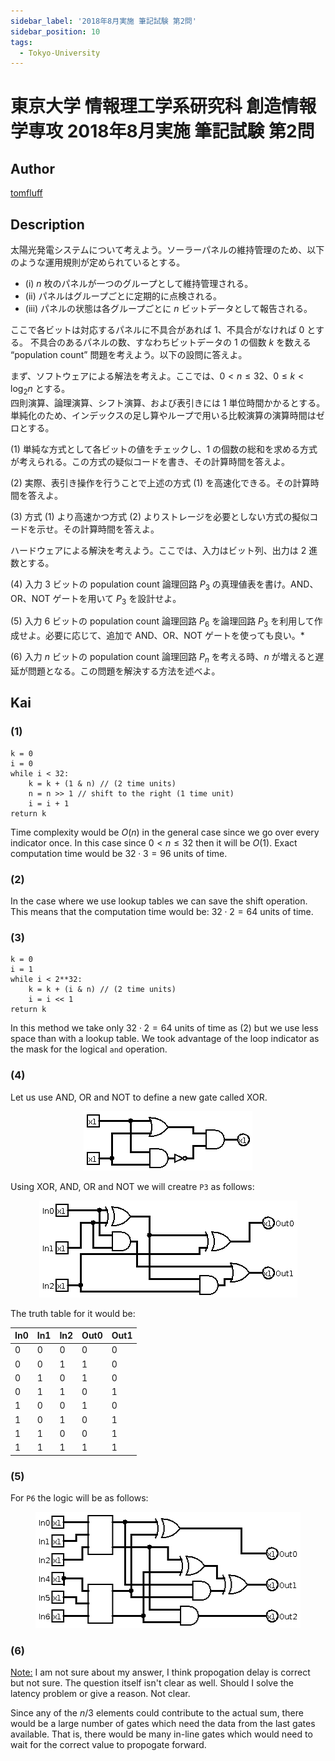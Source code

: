 ```yaml
---
sidebar_label: '2018年8月実施 筆記試験 第2問'
sidebar_position: 10
tags:
  - Tokyo-University
---
```

# 東京大学 情報理工学系研究科 創造情報学専攻 2018年8月実施 筆記試験 第2問

## **Author**
[tomfluff](https://github.com/tomfluff)

## **Description**
太陽光発電システムについて考えよう。ソーラーパネルの維持管理のため、以下のような運用規則が定められているとする。  

- (i) $n$ 枚のパネルが一つのグループとして維持管理される。  
- (ii) パネルはグループごとに定期的に点検される。  
- (iii) パネルの状態は各グループごとに $n$ ビットデータとして報告される。

ここで各ビットは対応するパネルに不具合があれば $1$、不具合がなければ $0$ とする。
不具合のあるパネルの数、すなわちビットデータの $1$ の個数 $k$ を数える “population count” 問題を考えよう。以下の設問に答えよ。  

まず、ソフトウェアによる解法を考えよ。ここでは、$0 < n \leq 32$、$0 \leq k < \log_2 n$ とする。  
四則演算、論理演算、シフト演算、および表引きには $1$ 単位時間かかるとする。単純化のため、インデックスの足し算やループで用いる比較演算の演算時間はゼロとする。  

(1) 単純な方式として各ビットの値をチェックし、$1$ の個数の総和を求める方式が考えられる。この方式の疑似コードを書き、その計算時間を答えよ。

(2) 実際、表引き操作を行うことで上述の方式 (1) を高速化できる。その計算時間を答えよ。 

(3) 方式 (1) より高速かつ方式 (2) よりストレージを必要としない方式の擬似コードを示せ。その計算時間を答えよ。

ハードウェアによる解決を考えよう。ここでは、入力はビット列、出力は $2$ 進数とする。  

(4) 入力 $3$ ビットの population count 論理回路 $P_3$ の真理値表を書け。AND、OR、NOT ゲートを用いて $P_3$ を設計せよ。

(5) 入力 $6$ ビットの population count 論理回路 $P_6$ を論理回路 $P_3$ を利用して作成せよ。必要に応じて、追加で AND、OR、NOT ゲートを使っても良い。* 

(6) 入力 $n$ ビットの population count 論理回路 $P_n$ を考える時、$n$ が増えると遅延が問題となる。この問題を解決する方法を述べよ。 

## **Kai**
### (1)
```
k = 0
i = 0
while i < 32:
    k = k + (1 & n) // (2 time units)
    n = n >> 1 // shift to the right (1 time unit)
    i = i + 1
return k
```

Time complexity would be $O(n)$ in the general case since we go over every indicator once. In this case since $0<n\leq 32$ then it will be $O(1)$. Exact computation time would be $32\cdot 3=96$ units of time.

### (2)
In the case where we use lookup tables we can save the shift operation. This means that the computation time would be: $32\cdot 2=64$ units of time.

### (3)

```text
k = 0
i = 1
while i < 2**32:
    k = k + (i & n) // (2 time units)
    i = i << 1
return k
```

In this method we take only $32\cdot 2=64$ units of time as (2) but we use less space than with a lookup table. We took advantage of the loop indicator as the mask for the logical `and` operation.

### (4)
Let us use AND, OR and NOT to define a new gate called XOR.

<figure style="text-align:center;">
  <img src="https://raw.githubusercontent.com/Myyura/the_kai_project_assets/main/kakomonn/tokyo_university/IST/ci_201808_2_p1.png" width="270" height="95" alt=""/>
</figure>

Using XOR, AND, OR and NOT we will creatre `P3` as follows:

<figure style="text-align:center;">
  <img src="https://raw.githubusercontent.com/Myyura/the_kai_project_assets/main/kakomonn/tokyo_university/IST/ci_201808_2_p2.png" width="413" height="155" alt=""/>
</figure>

The truth table for it would be:

|In0|In1|In2|Out0|Out1|
|-|-|-|-|-|
|0|0|0|0|0|
|0|0|1|1|0|
|0|1|0|1|0|
|0|1|1|0|1|
|1|0|0|1|0|
|1|0|1|0|1|
|1|1|0|0|1|
|1|1|1|1|1|

### (5)
For `P6` the logic will be as follows:

<figure style="text-align:center;">
  <img src="https://raw.githubusercontent.com/Myyura/the_kai_project_assets/main/kakomonn/tokyo_university/IST/ci_201808_2_p3.png" width="433" height="186" alt=""/>
</figure>

### (6)
<u>Note:</u> I am not sure about my answer, I think propogation delay is correct but not sure. The question itself isn't clear as well. Should I solve the latency problem or give a reason. Not clear.

Since any of the $n/3$ elements could contribute to the actual sum, there would be a large number of gates which need the data from the last gates available. That is, there would be many in-line gates which would need to wait for the correct value to propogate forward.